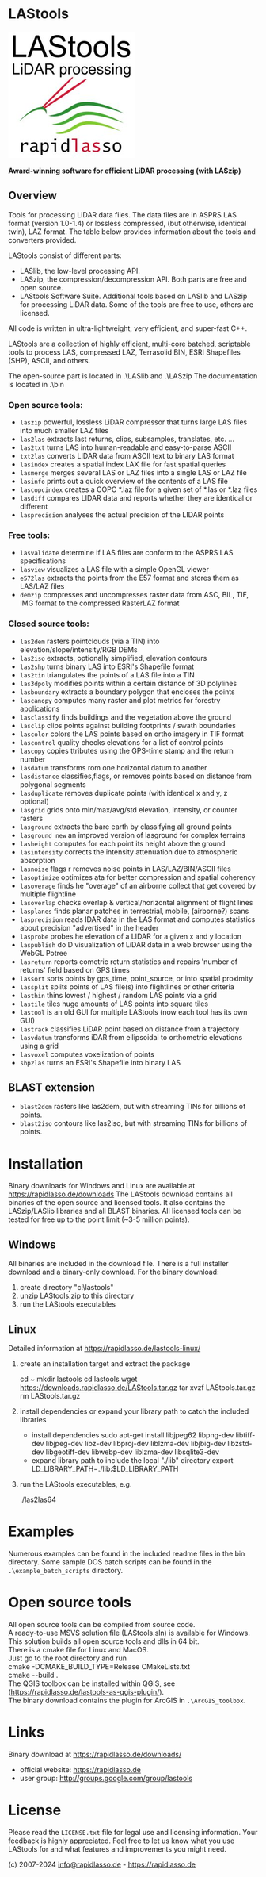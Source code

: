 # LAStools

<a href="https://rapidlasso.de" target="_blank"> ![](./readme_logo.jpg) </a>

**Award-winning software for efficient LiDAR processing (with LASzip)**

## Overview

Tools for processing LiDAR data files.
The data files are in ASPRS LAS format (version 1.0-1.4) or lossless compressed, (but otherwise, identical twin), LAZ format.
The table below provides information about the tools and converters provided.

LAStools consist of different parts:
* LASlib, the low-level processing API.
* LASzip, the compression/decompression API.
Both parts are free and open source.
* LAStools Software Suite.
Additional tools based on LASlib and LASzip for processing LiDAR data.
Some of the tools are free to use, others are licensed.

All code is written in ultra-lightweight, very efficient, and super-fast C++.

LAStools are a collection of highly efficient, multi-core batched, scriptable tools to process LAS, compressed LAZ, Terrasolid BIN, ESRI Shapefiles (SHP), ASCII, and others.

The open-source part is located in
.\LASlib and
.\LASzip
The documentation is located in
.\bin

### Open source tools:

* `laszip` powerful, lossless LiDAR compressor that turns large LAS files into much smaller LAZ files
* `las2las` extracts last returns, clips, subsamples, translates, etc. ...
* `las2txt` turns LAS into human-readable and easy-to-parse ASCII
* `txt2las` converts LIDAR data from ASCII text to binary LAS format
* `lasindex` creates a spatial index LAX file for fast spatial queries
* `lasmerge` merges several LAS or LAZ files into a single LAS or LAZ file
* `lasinfo` prints out a quick overview of the contents of a LAS file
* `lascopcindex` creates a COPC *.laz file for a given set of *.las or *.laz files
* `lasdiff` compares LIDAR data and reports whether they are identical or different
* `lasprecision` analyses the actual precision of the LIDAR points

### Free tools:
* `lasvalidate` determine if LAS files are conform to the ASPRS LAS specifications
* `lasview` visualizes a LAS file with a simple OpenGL viewer
* `e572las` extracts the points from the E57 format and stores them as LAS/LAZ files
* `demzip` compresses and uncompresses raster data from ASC, BIL, TIF, IMG format to the compressed RasterLAZ format

### Closed source tools:

* `las2dem` rasters pointclouds (via a TIN) into elevation/slope/intensity/RGB DEMs
* `las2iso` extracts, optionally simplified, elevation contours
* `las2shp` turns binary LAS into ESRI's Shapefile format
* `las2tin` triangulates the points of a LAS file into a TIN
* `las3dpoly` modifies points within a certain distance of 3D polylines
* `lasboundary` extracts a boundary polygon that encloses the points
* `lascanopy` computes many raster and plot metrics for forestry applications
* `lasclassify` finds buildings and the vegetation above the ground
* `lasclip` clips points against building footprints / swath boundaries
* `lascolor` colors the LAS points based on ortho imagery in TIF format
* `lascontrol` quality checks elevations for a list of control points
* `lascopy` copies ttributes using the GPS-time stamp and the return number
* `lasdatum` transforms rom one horizontal datum to another
* `lasdistance` classifies,flags, or removes points based on distance from polygonal segments
* `lasduplicate` removes duplicate points (with identical x and y, z optional)
* `lasgrid` grids onto min/max/avg/std elevation, intensity, or counter rasters
* `lasground` extracts the bare earth by classifying all ground points
* `lasground_new` an improved version of lasground for complex terrains
* `lasheight` computes for each point its height above the ground
* `lasintensity` corrects the intensity attenuation due to atmospheric absorption
* `lasnoise` flags r removes noise points in LAS/LAZ/BIN/ASCII files
* `lasoptimize` optimizes ata for better compression and spatial coherency
* `lasoverage` finds he "overage" of an airborne collect that get covered by multiple flightline
* `lasoverlap` checks overlap & vertical/horizontal alignment of flight lines
* `lasplanes` finds planar patches in terrestrial, mobile, (airborne?) scans
* `lasprecision` reads IDAR data in the LAS format and computes statistics about precision "advertised" in the header
* `lasprobe` probes he elevation of a LIDAR for a given x and y location
* `laspublish` do D visualization of LiDAR data in a web browser using the WebGL Potree
* `lasreturn` reports eometric return statistics and repairs 'number of returns' field based on GPS times
* `lassort` sorts points by gps_time, point_source, or into spatial proximity
* `lassplit` splits points of LAS file(s) into flightlines or other criteria
* `lasthin` thins lowest / highest / random LAS points via a grid
* `lastile` tiles huge amounts of LAS points into square tiles
* `lastool` is an old GUI for multiple LAStools (now each tool has its own GUI)
* `lastrack` classifies LiDAR point based on distance from a trajectory
* `lasvdatum` transforms iDAR from ellipsoidal to orthometric elevations using a grid
* `lasvoxel` computes voxelization of points
* `shp2las` turns an ESRI's Shapefile into binary LAS

## BLAST extension

* `blast2dem` rasters like las2dem, but with streaming TINs for billions of points.
* `blast2iso` contours like las2iso, but with streaming TINs for billions of points.


# Installation

Binary downloads for Windows and Linux are available at 
  https://rapidlasso.de/downloads
The LAStools download contains all binaries of the open source and licensed tools.
It also contains the LASzip/LASlib libraries and all BLAST binaries.
All licensed tools can be tested for free up to the point limit (~3-5 million points).

## Windows

All binaries are included in the download file.
There is a full installer download and a binary-only download.
For the binary download:
1. create directory "c:\lastools"
2. unzip LAStools.zip to this directory
3. run the LAStools executables

## Linux

Detailed information at https://rapidlasso.de/lastools-linux/

1. create an installation target and extract the package

    cd ~
    mkdir lastools
    cd lastools
    wget https://downloads.rapidlasso.de/LAStools.tar.gz
    tar xvzf LAStools.tar.gz
    rm LAStools.tar.gz
    
2. install dependencies or expand your library path to catch the included libraries
   - install dependencies
    sudo apt-get install libjpeg62 libpng-dev libtiff-dev libjpeg-dev libz-dev libproj-dev liblzma-dev libjbig-dev libzstd-dev libgeotiff-dev libwebp-dev liblzma-dev libsqlite3-dev
   - expand library path to include the local "./lib" directory
    export LD_LIBRARY_PATH=./lib:$LD_LIBRARY_PATH

3. run the LAStools executables, e.g.

    ./las2las64


# Examples

Numerous examples can be found in the included readme files in the bin directory.
Some sample DOS batch scripts can be found in the `.\example_batch_scripts` directory.


# Open source tools

All open source tools can be compiled from source code.  
A ready-to-use MSVS solution file (LAStools.sln) is available for Windows.  
This solution builds all open source tools and dlls in 64 bit.  
There is a cmake file for Linux and MacOS.  
Just go to the root directory and run  
    cmake -DCMAKE_BUILD_TYPE=Release CMakeLists.txt  
    cmake --build .  
The QGIS toolbox can be installed within QGIS, see (https://rapidlasso.de/lastools-as-qgis-plugin/).  
The binary download contains the plugin for ArcGIS in `.\ArcGIS_toolbox`.  


# Links

Binary download at
https://rapidlasso.de/downloads/

* official website:  https://rapidlasso.de
* user group:     http://groups.google.com/group/lastools


# License

Please read the `LICENSE.txt` file for legal use and licensing information.
Your feedback is highly appreciated. Feel free to let us know what you use LAStools for and what features and improvements you might need.

(c) 2007-2024 info@rapidlasso.de - https://rapidlasso.de
